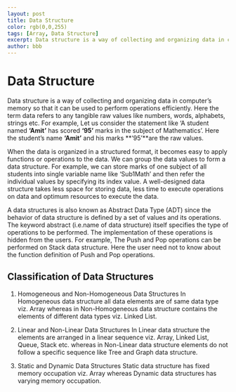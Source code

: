 ```yaml
---
layout: post
title: Data Structure
color: rgb(0,0,255) 
tags: [Array, Data Structure]
excerpt: Data structure is a way of collecting and organizing data in computer’s memory so that it can be used to perform operations efficiently
author: bbb
---
```


# Data Structure

Data structure is a way of collecting and organizing data in computer’s memory so that it can be used to perform operations efficiently. Here the term data refers to any tangible raw values like numbers, words, alphabets, strings etc. For example, Let us consider the statement like ‘A student named **‘Amit’** has scored **‘95’** marks in the subject of Mathematics’. Here the student’s name **‘Amit’** and his marks **‘95’**are the raw values. 

When the data is organized in a structured format, it becomes easy to apply functions or operations to the data. We can group the data values to form a data structure. For example, we can store marks of one subject of all students into single variable name like ‘Sub1Math’ and then refer the individual values by specifying its index value. A well-designed data structure takes less space for storing data, less time to execute operations on data and optimum resources to execute the data.

A data structures is also known as Abstract Data Type (ADT) since the behavior of data structure is defined by a set of values and its operations. The keyword abstract (i.e.name of data structure) itself specifies the type of operations to be performed. The implementation of these operations is hidden from the users.  For example, The Push and Pop operations can be performed on Stack data structure. Here the user need not to know about the function definition of Push and Pop operations.

## Classification of Data Structures

1.  Homogeneous and Non-Homogeneous Data Structures
In Homogeneous data structure all data elements are of same data type viz. Array whereas in Non-Homogeneous data structure contains the elements of different data types viz. Linked List.

2.  Linear and Non-Linear Data Structures
In Linear data structure the elements are arranged in a linear sequence viz. Array, Linked List, Queue, Stack etc. whereas in Non-Linear data structure elements do not follow a specific sequence like Tree and Graph data structure.

3.  Static and Dynamic Data Structures
Static data structure has fixed memory occupation viz. Array whereas Dynamic data structures has varying memory occupation.


